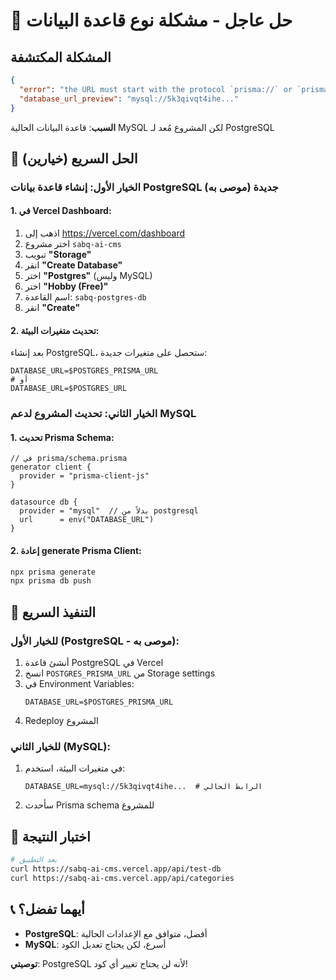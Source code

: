 # 🚨 حل عاجل - مشكلة نوع قاعدة البيانات

## المشكلة المكتشفة
```json
{
  "error": "the URL must start with the protocol `prisma://` or `prisma+postgres://`",
  "database_url_preview": "mysql://5k3qivqt4ihe..."
}
```

**السبب**: قاعدة البيانات الحالية MySQL لكن المشروع مُعد لـ PostgreSQL

## 🎯 الحل السريع (خيارين)

### الخيار الأول: إنشاء قاعدة بيانات PostgreSQL جديدة (موصى به)

#### 1. في Vercel Dashboard:
1. اذهب إلى https://vercel.com/dashboard
2. اختر مشروع `sabq-ai-cms`
3. تبويب **"Storage"**
4. انقر **"Create Database"**
5. اختر **"Postgres"** (وليس MySQL)
6. اختر **"Hobby (Free)"**
7. اسم القاعدة: `sabq-postgres-db`
8. انقر **"Create"**

#### 2. تحديث متغيرات البيئة:
بعد إنشاء PostgreSQL، ستحصل على متغيرات جديدة:
```env
DATABASE_URL=$POSTGRES_PRISMA_URL
# أو
DATABASE_URL=$POSTGRES_URL
```

### الخيار الثاني: تحديث المشروع لدعم MySQL

#### 1. تحديث Prisma Schema:
```prisma
// في prisma/schema.prisma
generator client {
  provider = "prisma-client-js"
}

datasource db {
  provider = "mysql"  // بدلاً من postgresql
  url      = env("DATABASE_URL")
}
```

#### 2. إعادة generate Prisma Client:
```bash
npx prisma generate
npx prisma db push
```

## 🚀 التنفيذ السريع

### للخيار الأول (PostgreSQL - موصى به):
1. أنشئ قاعدة PostgreSQL في Vercel
2. انسخ `POSTGRES_PRISMA_URL` من Storage settings
3. في Environment Variables:
   ```env
   DATABASE_URL=$POSTGRES_PRISMA_URL
   ```
4. Redeploy المشروع

### للخيار الثاني (MySQL):
1. في متغيرات البيئة، استخدم:
   ```env
   DATABASE_URL=mysql://5k3qivqt4ihe...  # الرابط الحالي
   ```
2. سأحدث Prisma schema للمشروع

## 🧪 اختبار النتيجة
```bash
# بعد التطبيق
curl https://sabq-ai-cms.vercel.app/api/test-db
curl https://sabq-ai-cms.vercel.app/api/categories
```

## 📞 أيهما تفضل؟
- **PostgreSQL**: أفضل، متوافق مع الإعدادات الحالية
- **MySQL**: أسرع، لكن يحتاج تعديل الكود

**توصيتي**: PostgreSQL لأنه لن يحتاج تغيير أي كود! 